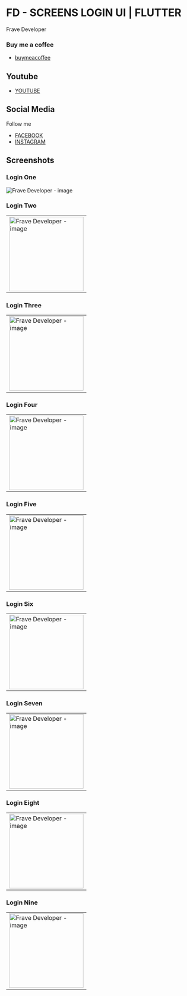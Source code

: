 # FD - SCREENS LOGIN UI | FLUTTER

Frave Developer

### Buy me a coffee

- [buymeacoffee](https://www.buymeacoffee.com/frave)

## Youtube

- [YOUTUBE](https://youtu.be/4Bwl6Pa7vKk)

## Social Media

Follow me 

- [FACEBOOK](https://www.facebook.com/fraveDeveloper)
- [INSTAGRAM](https://www.instagram.com/frave_developer)

## Screenshots

### Login One

<img src="https://user-images.githubusercontent.com/76232843/113467567-55cc4900-9409-11eb-962b-609bb96af089.png" alt="Frave Developer - image">

### Login Two

<table>
    <tr>
        <td><img src="https://user-images.githubusercontent.com/76232843/113467575-67155580-9409-11eb-8c08-1e48ea4e9337.png" alt="Frave Developer - image" width="200"></td>
    </tr>
</table>

### Login Three

<table>
    <tr>
        <td><img src="https://user-images.githubusercontent.com/76232843/113467584-7ac0bc00-9409-11eb-9995-a0e16b98dccc.png" alt="Frave Developer - image" width="200"></td>
    </tr>
</table>

### Login Four

<table>
    <tr>
        <td><img src="https://user-images.githubusercontent.com/76232843/113467597-8ad89b80-9409-11eb-9146-9e08adb79c49.png" alt="Frave Developer - image" width="200"></td>
    </tr>
</table>

### Login Five

<table>
    <tr>
        <td><img src="https://user-images.githubusercontent.com/76232843/113467603-9c21a800-9409-11eb-882c-f1d1dafcad98.png" alt="Frave Developer - image" width="200"></td>
    </tr>
</table>

### Login Six

<table>
    <tr>
        <td><img src="https://user-images.githubusercontent.com/76232843/113467609-acd21e00-9409-11eb-9382-70c2b56d0410.png" alt="Frave Developer - image" width="200"></td>
    </tr>
</table>

### Login Seven

<table>
    <tr>
        <td><img src="https://user-images.githubusercontent.com/76232843/113467617-bc516700-9409-11eb-8888-9bff14064a80.png" alt="Frave Developer - image" width="200"></td>
    </tr>
</table>

### Login Eight

<table>
    <tr>
        <td><img src="https://user-images.githubusercontent.com/76232843/113467624-cc694680-9409-11eb-8784-99c903833eaa.png" alt="Frave Developer - image" width="200"></td>
    </tr>
</table>

### Login Nine

<table>
    <tr>
        <td><img src="https://user-images.githubusercontent.com/76232843/113467630-da1ecc00-9409-11eb-913d-ef0c3d87ea3a.png" alt="Frave Developer - image" width="200"></td>
    </tr>
</table>

